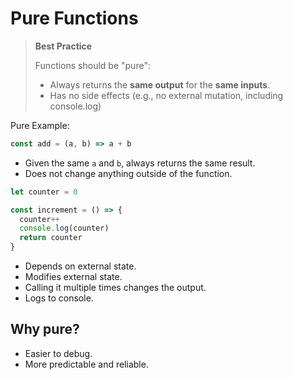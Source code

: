 # Pure Functions

> **Best Practice**
>
> Functions should be "pure":
> * Always returns the **same output** for the **same inputs**.
> * Has no side effects (e.g., no external mutation, including console.log)

Pure Example:

```javascript
const add = (a, b) => a + b
```

* Given the same `a` and `b`, always returns the same result.
* Does not change anything outside of the function.

```javascript
let counter = 0

const increment = () => {
  counter++
  console.log(counter)
  return counter
}
```

* Depends on external state.
* Modifies external state.
* Calling it multiple times changes the output.
* Logs to console.

## Why pure?

* Easier to debug.
* More predictable and reliable.
